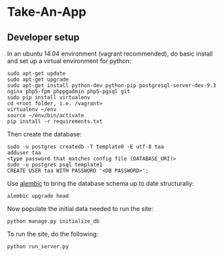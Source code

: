 Take-An-App 
===========

Developer setup
---------------------

In an ubuntu 14.04 environment (vagrant recommended), do basic install 
and set up a virtual environment for python: 

    sudo apt-get update
    sudo apt-get upgrade
    sudo apt-get install python-dev python-pip postgresql-server-dev-9.3 nginx php5-fpm phppgadmin php5-pgsql git
    sudo pip install virtualenv
    cd <root folder, i.e. /vagrant>
    virtualenv ~/env
    source ~/env/bin/activate
    pip install -r requirements.txt

Then create the database:

    sudo -u postgres createdb -T template0 -E utf-8 taa
    adduser taa
    <type password that matches config file (DATABASE_URI)>
    sudo -u postgres psql template1
    CREATE USER taa WITH PASSWORD '<DB PASSWORD>';
    
Use [alembic](http://alembic.readthedocs.org/en/latest/) to bring the database schema 
up to date structurally:
    
    alembic upgrade head

Now populate the initial data needed to run the site:
    
    python manage.py initialize_db

To run the site, do the following:
    
    python run_server.py
